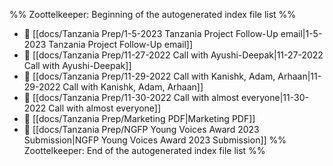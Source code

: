 %% Zoottelkeeper: Beginning of the autogenerated index file list  %%
- 📄 [[docs/Tanzania Prep/1-5-2023 Tanzania Project Follow-Up email|1-5-2023 Tanzania Project Follow-Up email]]
- 📄 [[docs/Tanzania Prep/11-27-2022 Call with Ayushi-Deepak|11-27-2022 Call with Ayushi-Deepak]]
- 📄 [[docs/Tanzania Prep/11-29-2022 Call with Kanishk, Adam, Arhaan|11-29-2022 Call with Kanishk, Adam, Arhaan]]
- 📄 [[docs/Tanzania Prep/11-30-2022 Call with almost everyone|11-30-2022 Call with almost everyone]]
- 📄 [[docs/Tanzania Prep/Marketing PDF|Marketing PDF]]
- 📄 [[docs/Tanzania Prep/NGFP Young Voices Award 2023 Submission|NGFP Young Voices Award 2023 Submission]]
%% Zoottelkeeper: End of the autogenerated index file list  %%
